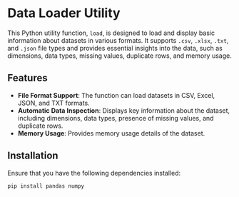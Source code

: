 # Data Loader Utility

This Python utility function, `load`, is designed to load and display basic information about datasets in various formats. It supports `.csv`, `.xlsx`, `.txt`, and `.json` file types and provides essential insights into the data, such as dimensions, data types, missing values, duplicate rows, and memory usage.

## Features

- **File Format Support**: The function can load datasets in CSV, Excel, JSON, and TXT formats.
- **Automatic Data Inspection**: Displays key information about the dataset, including dimensions, data types, presence of missing values, and duplicate rows.
- **Memory Usage**: Provides memory usage details of the dataset.

## Installation

Ensure that you have the following dependencies installed:

```bash
pip install pandas numpy

